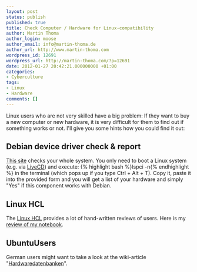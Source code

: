 ```yaml
---
layout: post
status: publish
published: true
title: Check Computer / Hardware for Linux-compatibility
author: Martin Thoma
author_login: moose
author_email: info@martin-thoma.de
author_url: http://www.martin-thoma.com
wordpress_id: 12691
wordpress_url: http://martin-thoma.com/?p=12691
date: 2012-01-27 20:42:21.000000000 +01:00
categories:
- Cyberculture
tags:
- Linux
- Hardware
comments: []
---
```

Linux users who are not very skilled have a big problem: If they want to buy a new computer or new hardware, it is very difficult for them to find out if something works or not. I'll give you some hints how you could find it out:

<h2>Debian device driver check & report</h2>
<a href="http://kmuto.jp/debian/hcl/">This site</a> checks your whole system. You only need to boot a Linux system (e.g. via <a href="http://en.wikipedia.org/wiki/Live_CD">LiveCD</a>) and execute:
{% highlight bash %}lspci -n{% endhighlight %} in the terminal (which pops up if you type Ctrl + Alt + T). Copy it, paste it into the provided form and you will get a list of your hardware and simply "Yes" if this component works with Debian.

<h2>Linux HCL</h2>
The <a href="http://linuxhcl.com/">Linux HCL</a> provides a lot of hand-written reviews of users. Here is my <a href="http://linuxhcl.com/browse/product?id=7719">review of my notebook</a>.

<h2>UbuntuUsers</h2>
German users might want to take a look at the wiki-article "<a href="http://wiki.ubuntuusers.de/Hardwaredatenbanken">Hardwaredatenbanken</a>".
